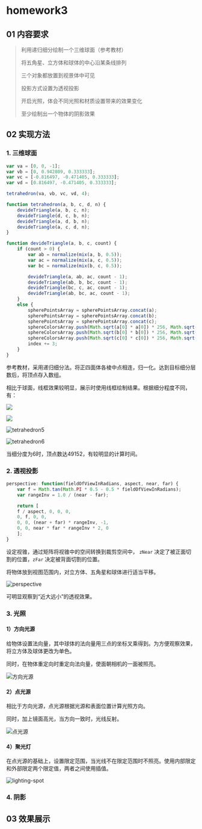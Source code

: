 # homework3

## 01 内容要求

> 利用递归细分绘制一个三维球面（参考教材）
>
> 将五角星、立方体和球体的中心沿某条线排列
>
> 三个对象都放置到视景体中可见
>
> 投影方式设置为透视投影
>
> 开启光照，体会不同光照和材质设置带来的效果变化
>
> 至少绘制出一个物体的阴影效果

## 02 实现方法

### 1. 三维球面

```javascript
var va = [0, 0, -1];
var vb = [0, 0.942809, 0.333333];
var vc = [-0.816497, -0.471405, 0.333333];
var vd = [0.816497, -0.471405, 0.333333];

tetrahedron(va, vb, vc, vd, 4);

function tetrahedron(a, b, c, d, n) {
    devideTriangle(a, b, c, n);
    devideTriangle(d, c, b, n);
    devideTriangle(a, d, b, n);
    devideTriangle(a, c, d, n);
}

function devideTriangle(a, b, c, count) {
    if (count > 0) {
        var ab = normalize(mix(a, b, 0.5));
        var ac = normalize(mix(a, c, 0.5));
        var bc = normalize(mix(b, c, 0.5));

        devideTriangle(a, ab, ac, count - 1);
        devideTriangle(ab, b, bc, count - 1);
        devideTriangle(bc, c, ac, count - 1);
        devideTriangle(ab, bc, ac, count - 1);
    }
    else {
        spherePointsArray = spherePointsArray.concat(a);
        spherePointsArray = spherePointsArray.concat(b);
        spherePointsArray = spherePointsArray.concat(c);
        sphereColorsArray.push(Math.sqrt(a[0] * a[0]) * 256, Math.sqrt(a[1] * a[1]) * 256, Math.sqrt(a[2] * a[2]) * 256);
        sphereColorsArray.push(Math.sqrt(b[0] * b[0]) * 256, Math.sqrt(b[1] * b[1]) * 256, Math.sqrt(b[2] * b[2]) * 256);
        sphereColorsArray.push(Math.sqrt(c[0] * c[0]) * 256, Math.sqrt(c[1] * c[1]) * 256, Math.sqrt(c[2] * c[2]) * 256);
        index += 3;
    }
}
```

参考教材，采用递归细分法。将正四面体各棱中点相连，归一化。达到目标细分层数后，将顶点存入数组。

相比于球面，线框效果较明显，展示时使用线框绘制结果。根据细分程度不同，有：

![](./tetrahedron3.png)

![](./tetrahedron4.png)

![tetrahedron5](./tetrahedron5.png)

![tetrahedron6](./tetrahedron6.png)

当细分度为6时，顶点数达49152，有较明显的计算时间。

### 2. 透视投影

```javascript
perspective: function(fieldOfViewInRadians, aspect, near, far) {
    var f = Math.tan(Math.PI * 0.5 - 0.5 * fieldOfViewInRadians);
    var rangeInv = 1.0 / (near - far);

    return [
    f / aspect, 0, 0, 0,
    0, f, 0, 0,
    0, 0, (near + far) * rangeInv, -1,
    0, 0, near * far * rangeInv * 2, 0
    ];
}
```

设定视锥，通过矩阵将视锥中的空间转换到裁剪空间中， `zNear` 决定了被正面切割的位置，`zFar` 决定被背面切割的位置。

将物体放到视图范围内，对立方体、五角星和球体进行适当平移。

![perspective](./perspective.png)

可明显观察到“近大远小”的透视效果。

### 3. 光照

#### 1）方向光源

给物体设置法向量，其中球体的法向量用三点的坐标叉乘得到。为方便观察效果，将立方体及球体更改为单色。

同时，在物体重定向时重定向法向量，使面朝相机的一面被照亮。

![方向光源](./lighting-directional.png)

#### 2）点光源

相比于方向光源，点光源根据光源和表面位置计算光照方向。

同时，加上镜面高光，当方向一致时，光线反射。

![点光源](./lighting-point.png)

#### 4）聚光灯

在点光源的基础上，设置限定范围，当光线不在限定范围时不照亮。使用内部限定和外部限定两个限定值，两者之间使用插值。

![lighting-spot](./lighting-spot.png)

### 4. 阴影



## 03 效果展示

[方向光源]: ./lighting-directional.html
[github]: https://kiainio.github.io/WebGL/homework3/lighting-directional.html
